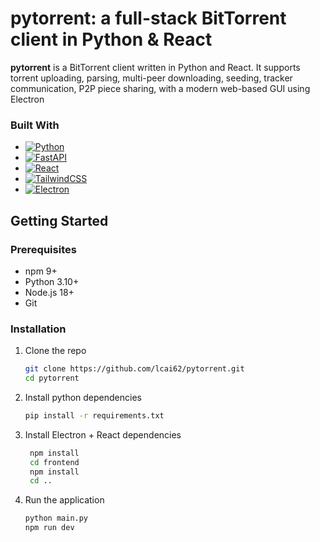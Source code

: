 # pytorrent: a full-stack BitTorrent client in Python & React

**pytorrent** is a BitTorrent client written in Python and React. It supports torrent uploading, parsing, multi-peer
downloading, seeding, tracker communication, P2P piece sharing, with a modern web-based GUI using Electron

### Built With

* [![Python][python-shield]][python-url]
* [![FastAPI][fastapi-shield]][fastapi-url]
* [![React][react-shield]][react-url]
* [![TailwindCSS][tailwind-shield]][tailwind-url]
* [![Electron][electron-shield]][electron-url]

## Getting Started

### Prerequisites

* npm 9+
* Python 3.10+
* Node.js 18+
* Git

### Installation

1. Clone the repo

   ```sh
   git clone https://github.com/lcai62/pytorrent.git
   cd pytorrent
   ```
2. Install python dependencies

   ```sh
   pip install -r requirements.txt
   ```
3. Install Electron + React dependencies

   ```sh
    npm install
    cd frontend
    npm install
    cd ..
   ```
4. Run the application
    ```sh
   python main.py
   npm run dev
    ```

[python-shield]: https://img.shields.io/badge/Python-3.10+-blue?style=for-the-badge&logo=python&logoColor=white

[python-url]: https://www.python.org/

[fastapi-shield]: https://img.shields.io/badge/FastAPI-005571?style=for-the-badge&logo=fastapi

[fastapi-url]: https://fastapi.tiangolo.com/

[react-shield]: https://img.shields.io/badge/React-20232A?style=for-the-badge&logo=react&logoColor=61DAFB

[react-url]: https://reactjs.org/

[tailwind-shield]: https://img.shields.io/badge/Tailwind_CSS-38B2AC?style=for-the-badge&logo=tailwind-css&logoColor=white

[tailwind-url]: https://tailwindcss.com/

[electron-shield]: https://img.shields.io/badge/Electron-2C2E3B?style=for-the-badge&logo=electron&logoColor=9FEAF9

[electron-url]: https://www.electronjs.org/



